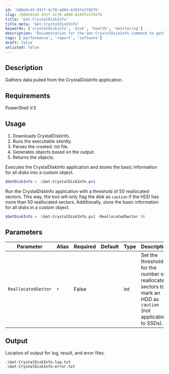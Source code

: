 ```yaml
---
id: 'b08e9cd3-931f-4c70-a084-6193fe3702fb'
slug: /b08e9cd3-931f-4c70-a084-6193fe3702fb
title: 'Get-CrystalDiskInfo'
title_meta: 'Get-CrystalDiskInfo'
keywords: ['crystaldiskinfo', 'disk', 'health', 'monitoring']
description: 'Documentation for the Get-CrystalDiskInfo command to gather data pulled from the CrystalDiskInfo application.'
tags: ['performance', 'report', 'software']
draft: false
unlisted: false
---
```


## Description
Gathers data pulled from the CrystalDiskInfo application.

## Requirements
PowerShell V.5

## Usage
1. Downloads CrystalDiskInfo.
2. Runs the executable silently.
3. Parses the created .txt file.
4. Generates objects based on the output.
5. Returns the objects.

Executes the CrystalDiskInfo application and stores the basic information for all disks into a custom object.
```powershell
$GetDiskInfo = .\Get-CrystalDiskInfo.ps1
```

Run the CrystalDiskInfo application with a threshold of 50 reallocated sectors. This way, the tool will only flag the disk as `caution` if the HDD has more than 50 reallocated sectors. Additionally, store the basic information for all disks in a custom object.
```powershell
$GetDiskInfo = .\Get-CrystalDiskInfo.ps1 -ReallocatedSector 50
```

## Parameters
| Parameter                | Alias | Required  | Default   | Type      | Description                                                                                                  |
| -------------------------| ----- | --------- | --------- | --------- | -------------------------------------------------------------------------------------------------------------|
| `ReallocatedSector`      | `r`   | False     |           | int       | Set the threshold for the number of reallocated sectors to mark an HDD as `caution` (not applicable to SSDs). |

## Output
Location of output for log, result, and error files.

```
.\Get-CrystalDiskInfo-log.txt
.\Get-CrystalDiskInfo-error.txt
```


